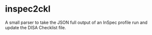 # inspec2ckl
A small parser to take the JSON full output of an InSpec profile run and update the DISA Checklist file.
